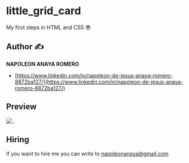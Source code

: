 # little_grid_card
My first steps in HTML and CSS 😎

## Author ✍

**NAPOLEON ANAYA ROMERO**

-	[https://www.linkedin.com/in/napoleon-de-jesus-anaya-romero-8872ba127/](https://www.linkedin.com/in/napoleon-de-jesus-anaya-romero-8872ba127/)

## Preview

![..]()

## Hiring 
If you want to hire me you can write to napoleonanaya@gmail.com
